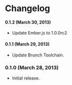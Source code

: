 # Changelog

#### 0.1.2 (March 30, 2013)
- Update Ember.js to 1.0.0rc2

#### 0.1.1 (March 29, 2013)
- Update Brunch Toolchain.

### 0.1.0 (March 28, 2013)
- Initial release.